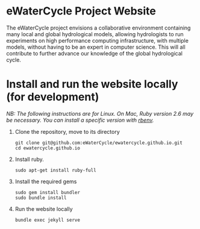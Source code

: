 # eWaterCycle Project Website

The eWaterCycle project envisions a collaborative environment containing
many local and global hydrological models, allowing hydrologists to run
experiments on high performance computing infrastructure, with multiple
models, without having to be an expert in computer science. This will all
contribute to further advance our knowledge of the global hydrological
cycle.

# Install and run the website locally (for development)

_NB: The following instructions are for Linux.
On Mac, Ruby version 2.6 may be necessary. You can install a specific version
with [rbenv](https://github.com/rbenv/rbenv)._

1. Clone the repository, move to its directory
    ```
    git clone git@github.com:eWaterCycle/ewatercycle.github.io.git
    cd ewatercycle.github.io
    ```
1. Install ruby.
    ```
    sudo apt-get install ruby-full
    ```
1. Install the required gems
    ```
    sudo gem install bundler
    sudo bundle install
    ```
1. Run the website locally
    ```
    bundle exec jekyll serve
    ```

